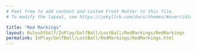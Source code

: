 ```yaml
---
# Feel free to add content and custom Front Matter to this file.
# To modify the layout, see https://jekyllrb.com/docs/themes/#overriding-theme-defaults

title: "Red Markings"
layout: RulesOfGolf/InPlay/GolfBall/LostBall/RedMarkings/RedMarkings
permalink: InPlay/GolfBall/LostBall/RedMarkings/RedMarkings.html
---
```

